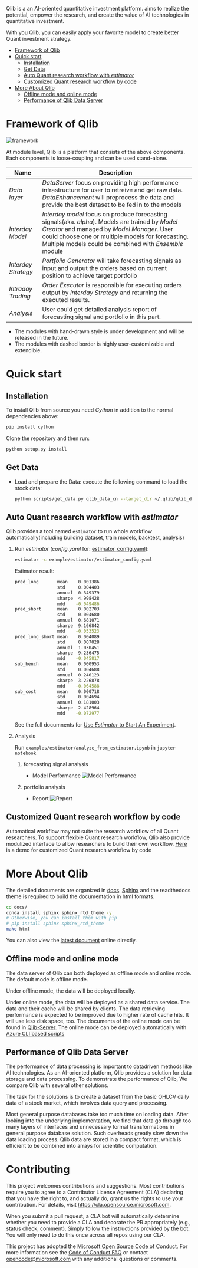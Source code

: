 Qlib is a an AI-oriented quantitative investment platform.  aims to realize the potential, empower the research, and create the value of AI technologies in quantitative investment.

With you Qlib, you can easily apply your favorite model to create better Quant investment strategy.


- [Framework of Qlib](#framework-of-qlib)
- [Quick start](#quick-start)
  - [Installation](#installation)
  - [Get Data](#get-data)
  - [Auto Quant research workflow with _estimator_](#auto-quant-research-workflow-with-estimator)
  - [Customized Quant research workflow by code](#customized-quant-research-workflow-by-code)
- [More About Qlib](#more-about-qlib)
  - [Offline mode and online mode](#offline-mode-and-online-mode)
  - [Performance of Qlib Data Server](#performance-of-qlib-data-server)



# Framework of Qlib
![framework](docs/_static/img/framework.png)

At module level, Qlib is a platform that consists of the above components. Each components is loose-coupling and can be used stand-alone.

| Name | Description|
|------| -----|
| _Data layer_ | _DataServer_ focus on providing high performance infrastructure  for user to retreive and get raw data. _DataEnhancement_ will preprocess the data and provide the best dataset to be fed in to the models  |
| _Interday Model_ | _Interday model_ focus on produce forecasting signals(aka. _alpha_). Models are trained by _Model Creator_ and managed by _Model Manager_. User could choose one or multiple models for forecasting. Multiple models could be combined with _Ensemble_ module  |
| _Interday Strategy_ | _Portfolio Generator_ will take forecasting signals as input and output the orders based on current position to achieve target portfolio  | 
| _Intraday Trading_ | _Order Executor_ is responsible for executing orders output by _Interday Strategy_ and returning the executed results. |
| _Analysis_ |  User could get detailed analysis report of forecasting signal and portfolio in this part. |

* The modules with hand-drawn style is under development and will be  released in the future.
* The modules with dashed border is highly user-customizable and extendible.


# Quick start

## Installation

To install Qlib from source you need _Cython_ in addition to the normal dependencies above:

```bash
pip install cython
```

Clone the repository and then run:
```bash
python setup.py install
```


## Get Data
- Load and prepare the Data: execute the following command to load the stock data:
  ```bash
  python scripts/get_data.py qlib_data_cn --target_dir ~/.qlib/qlib_data/cn_data
  ```
<!-- 
- Run the initialization code and get stock data:

  ```python
  import qlib
  from qlib.data import D
  from qlib.config import REG_CN

  # Initialization
  mount_path = "~/.qlib/qlib_data/cn_data"  # target_dir
  qlib.init(mount_path=mount_path, region=REG_CN)

  # Get stock data by Qlib
  # Load trading calendar with the given time range and frequency
  print(D.calendar(start_time='2010-01-01', end_time='2017-12-31', freq='day')[:2])

  # Parse a given market name into a stockpool config
  instruments = D.instruments('csi500')
  print(D.list_instruments(instruments=instruments, start_time='2010-01-01', end_time='2017-12-31', as_list=True)[:6])

  # Load features of certain instruments in given time range
  instruments = ['SH600000']
  fields = ['$close', '$volume', 'Ref($close, 1)', 'Mean($close, 3)', '$high-$low']
  print(D.features(instruments, fields, start_time='2010-01-01', end_time='2017-12-31', freq='day').head())
  ```
 -->

## Auto Quant research workflow with _estimator_
Qlib provides a tool named `estimator` to run whole workflow automatically(including building dataset, train models, backtest, analysis)

1. Run _estimator_ (_config.yaml_ for: [estimator_config.yaml](example/estimator/estimator_config.yaml)):

    ```bash
    estimator -c example/estimator/estimator_config.yaml
    ```
  
    Estimator result:
  
    ```bash
    pred_long       mean    0.001386
                    std     0.004403
                    annual  0.349379
                    sharpe  4.998428
                    mdd    -0.049486
    pred_short      mean    0.002703
                    std     0.004680
                    annual  0.681071
                    sharpe  9.166842
                    mdd    -0.053523
    pred_long_short mean    0.004089
                    std     0.007028
                    annual  1.030451
                    sharpe  9.236475
                    mdd    -0.045817
    sub_bench       mean    0.000953
                    std     0.004688
                    annual  0.240123
                    sharpe  3.226878
                    mdd    -0.064588
    sub_cost        mean    0.000718
                    std     0.004694
                    annual  0.181003
                    sharpe  2.428964
                    mdd    -0.072977
    ```
    See the full documnents for [Use _Estimator_ to Start An Experiment](TODO:URL).

2. Analysis

    Run `examples/estimator/analyze_from_estimator.ipynb` in `jupyter notebook`
    1.  forecasting signal analysis
        - Model Performance
        ![Model Performance](docs/_static/img/model_performance.png)

    2.  portfolio analysis
        - Report
        ![Report](docs/_static/img/report.png)
        <!-- 
        - Score IC
        ![Score IC](docs/_static/img/score_ic.png)
        - Cumulative Return
        ![Cumulative Return](docs/_static/img/cumulative_return.png)
        - Risk Analysis
        ![Risk Analysis](docs/_static/img/risk_analysis.png)
        - Rank Label
        ![Rank Label](docs/_static/img/rank_label.png)
        -->

## Customized Quant research workflow by code
Automatical workflow may not suite the research workflow of all Quant researchers. To support flexible Quant research workflow, Qlib also provide modulized interface to allow researchers to build their own workflow. [Here](TODO_URL) is a demo for customized Quant research workflow by code



# More About Qlib
The detailed documents are organized in [docs](docs).
[Sphinx](http://www.sphinx-doc.org) and the readthedocs theme is required to build the documentation in html formats. 
```bash
cd docs/
conda install sphinx sphinx_rtd_theme -y
# Otherwise, you can install them with pip
# pip install sphinx sphinx_rtd_theme
make html
```
You can also view the [latest document](TODO_URL) online directly.



## Offline mode and online mode
The data server of Qlib can both deployed as offline mode and online mode. The default  mode is offline mode.

Under offline mode, the data will be deployed locally. 

Under online mode, the data will be deployed as a shared data service. The data and their cache will be shared by clients. The data retrieving performance is expected to be improved due to higher rate of cache hits. It will use less disk space, too. The documents of the online mode can be found in [Qlib-Server](TODO_link). The online mode can be deployed automatically with [Azure CLI based scripts](TODO_link)

## Performance of Qlib Data Server
The performance of data processing is important to datadriven methods like AI technologies. As an AI-oriented platform, Qlib provides a solution for data storage and data processing. To demonstrate the performance of Qlib, We
compare Qlib with several other solutions. 

The task for the solutions is to create a dataset from the
basic OHLCV daily data of a stock market, which involves
data query and processing.



Most general purpose databases take too much time on loading data. After looking into the underlying implementation, we find that data go through too many layers of interfaces and unnecessary format transformations in general purpose database solution.
Such overheads greatly slow down the data loading process.
Qlib data are stored in a compact format, which is efficient to be combined into arrays for scientific computation.





# Contributing

This project welcomes contributions and suggestions.  Most contributions require you to agree to a
Contributor License Agreement (CLA) declaring that you have the right to, and actually do, grant us
the rights to use your contribution. For details, visit https://cla.opensource.microsoft.com.

When you submit a pull request, a CLA bot will automatically determine whether you need to provide
a CLA and decorate the PR appropriately (e.g., status check, comment). Simply follow the instructions
provided by the bot. You will only need to do this once across all repos using our CLA.

This project has adopted the [Microsoft Open Source Code of Conduct](https://opensource.microsoft.com/codeofconduct/).
For more information see the [Code of Conduct FAQ](https://opensource.microsoft.com/codeofconduct/faq/) or
contact [opencode@microsoft.com](mailto:opencode@microsoft.com) with any additional questions or comments.
